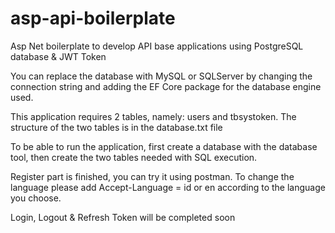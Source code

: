 # asp-api-boilerplate
Asp Net boilerplate to develop API base applications using PostgreSQL database & JWT Token

You can replace the database with MySQL or SQLServer by changing the connection string and adding the EF Core package for the database engine used.

This application requires 2 tables, namely: users and tbsystoken. The structure of the two tables is in the database.txt file

To be able to run the application, first create a database with the database tool, then create the two tables needed with SQL execution.

Register part is finished, you can try it using postman. To change the language please add Accept-Language = id or en according to the language you choose.

Login, Logout & Refresh Token will be completed soon 



